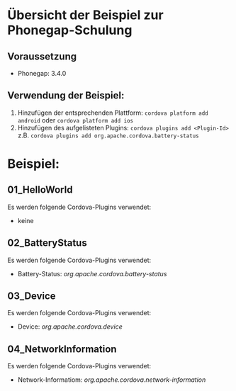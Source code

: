 # Übersicht der Beispiel zur Phonegap-Schulung

## Voraussetzung
- Phonegap: 3.4.0

## Verwendung der Beispiel:

1. Hinzufügen der entsprechenden Plattform:
`cordova platform add android` oder `cordova platform add ios`
1. Hinzufügen des aufgelisteten Plugins:
`cordova plugins add <Plugin-Id>` z.B. `cordova plugins add org.apache.cordova.battery-status`

# Beispiel:
## 01_HelloWorld

Es werden folgende Cordova-Plugins verwendet:
- keine

## 02_BatteryStatus

Es werden folgende Cordova-Plugins verwendet:
- Battery-Status: _org.apache.cordova.battery-status_

## 03_Device

Es werden folgende Cordova-Plugins verwendet:
- Device: _org.apache.cordova.device_

## 04_NetworkInformation

Es werden folgende Cordova-Plugins verwendet:
- Network-Informatiom: _org.apache.cordova.network-information_


